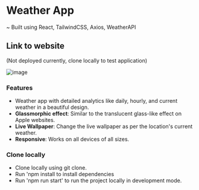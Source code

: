 # Weather App
~ Built using React, TailwindCSS, Axios, WeatherAPI

## Link to website
(Not deployed currently, clone locally to test application)

![image](https://github.com/rraj-official/weather-app/assets/119522203/dde0d2cc-ea4f-416b-89cc-690ede24d79d)

### Features
+ Weather app with detailed analytics like daily, hourly, and current weather in a beautiful design.
+ **Glassmorphic effect**: Similar to the translucent glass-like effect on Apple websites.
+ **Live Wallpaper**: Change the live wallpaper as per the location's current weather.
+ **Responsive**: Works on all devices of all sizes.

### Clone locally

+ Clone locally using git clone.
+ Run 'npm install to install dependencies
+ Run 'npm run start' to run the project locally in development mode.
